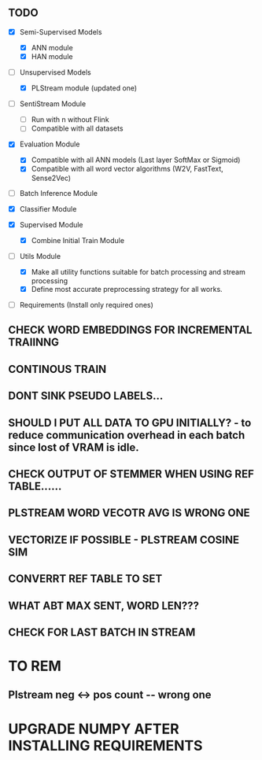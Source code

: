## TODO

- [x] Semi-Supervised Models
    - [x] ANN module
    - [x] HAN module
- [ ] Unsupervised Models
    - [x] PLStream module (updated one)
- [ ] SentiStream Module
    - [ ] Run with n without Flink
    - [ ] Compatible with all datasets
- [x] Evaluation Module
    - [x] Compatible with all ANN models (Last layer SoftMax or Sigmoid)
    - [x] Compatible with all word vector algorithms (W2V, FastText, Sense2Vec)
- [ ] Batch Inference Module
- [x] Classifier Module
- [x] Supervised Module
    - [x] Combine Initial Train Module
- [ ] Utils Module
    - [x] Make all utility functions suitable for batch processing and stream processing
    - [x] Define most accurate preprocessing strategy for all works.
- [ ] Requirements (Install only required ones)



## CHECK WORD EMBEDDINGS FOR INCREMENTAL TRAIINNG
## CONTINOUS TRAIN
## DONT SINK PSEUDO LABELS...
## SHOULD I PUT ALL DATA TO GPU INITIALLY? - to reduce communication overhead in each batch since lost of VRAM is idle.
## CHECK OUTPUT OF STEMMER WHEN USING REF TABLE......
## PLSTREAM WORD VECOTR AVG IS WRONG ONE

## VECTORIZE IF POSSIBLE - PLSTREAM COSINE SIM
## CONVERRT REF TABLE TO SET 

## WHAT ABT MAX SENT, WORD LEN???

## CHECK FOR LAST BATCH IN STREAM

# TO REM

## Plstream neg <-> pos count -- wrong one



# UPGRADE NUMPY AFTER INSTALLING REQUIREMENTS